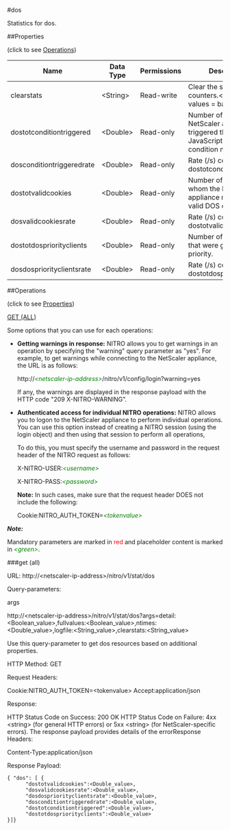 #dos

Statistics for dos.


##Properties 
<span>(click to see [Operations](#operations))</span>


<table><thead><tr><th>Name</th><th> Data Type</th><th> Permissions</th><th>Description</th></tr></thead><tbody><tr><td>clearstats</td><td>&lt;String></td><td>Read-write</td><td>Clear the statsistics / counters.&lt;br>Possible values = basic, full</td><tr><tr><td>dostotconditiontriggered</td><td>&lt;Double></td><td>Read-only</td><td>Number of times the NetScaler appliance triggered the DOS JavaScript due to a condition match.</td><tr><tr><td>dosconditiontriggeredrate</td><td>&lt;Double></td><td>Read-only</td><td>Rate (/s) counter for dostotconditiontriggered</td><tr><tr><td>dostotvalidcookies</td><td>&lt;Double></td><td>Read-only</td><td>Number of clients from whom the NetScaler appliance received a valid DOS cookie.</td><tr><tr><td>dosvalidcookiesrate</td><td>&lt;Double></td><td>Read-only</td><td>Rate (/s) counter for dostotvalidcookies</td><tr><tr><td>dostotdospriorityclients</td><td>&lt;Double></td><td>Read-only</td><td>Number of valid clients that were given DOS priority.</td><tr><tr><td>dosdospriorityclientsrate</td><td>&lt;Double></td><td>Read-only</td><td>Rate (/s) counter for dostotdospriorityclients</td><tr></tbody></table>
##Operations 
<span>(click to see [Properties](#properties))</span>


[GET (ALL)](#get-(all))


Some options that you can use for each operations:
<ul><li><p><b>Getting warnings in response:</b> NITRO allows you to get warnings in an operation by specifying the "warning" query parameter as "yes". For example, to get warnings while connecting to the NetScaler appliance, the URL is as follows:</p><p>http://<span style="color:green;font-style:italic;">&lt;netscaler-ip-address&gt;</span>/nitro/v1/config/login?warning=yes</p><p>If any, the warnings are displayed in the response payload with the HTTP code "209 X-NITRO-WARNING".</p></li><li><p><b>Authenticated access for individual NITRO operations:</b> NITRO allows you to logon to the NetScaler appliance to perform individual operations. You can use this option instead of creating a NITRO session (using the login object) and then using that session to perform all operations,</p><p>To do this, you must specify the username and password in the request header of the NITRO request as follows:</p><p>X-NITRO-USER:<span style="color:green;font-style:italic;">&lt;username&gt;</span></p><p>X-NITRO-PASS:<span style="color:green;font-style:italic;">&lt;password&gt;</span></p><p><b>Note:</b> In such cases, make sure that the request header DOES not include the following:</p><p>Cookie:NITRO_AUTH_TOKEN=<span style="color:green;font-style:italic;">&lt;tokenvalue&gt;</span></p></li></ul>



***Note:*** 
Mandatory parameters are marked in <span style="color:#FF0000;">red</span> and placeholder content is marked in <span style="color:green;font-style:italic">&lt;green&gt;</span>.

###get (all)



URL: http://&lt;netscaler-ip-address&gt;/nitro/v1/stat/dos
Query-parameters:
args
http://&lt;netscaler-ip-address&gt;/nitro/v1/stat/dos?args=detail:&lt;Boolean_value&gt;,fullvalues:&lt;Boolean_value&gt;,ntimes:&lt;Double_value&gt;,logfile:&lt;String_value&gt;,clearstats:&lt;String_value&gt;
Use this query-parameter to get dos resources based on additional properties.



HTTP Method: GET
Request Headers:

Cookie:NITRO_AUTH_TOKEN=&lt;tokenvalue&gt;Accept:application/json

Response:
HTTP Status Code on Success: 200 OKHTTP Status Code on Failure: 4xx &lt;string&gt; (for general HTTP errors) or 5xx &lt;string&gt; (for NetScaler-specific errors). The response payload provides details of the errorResponse Headers:

Content-Type:application/json

Response Payload: ```{ "dos": [ {      "dostotvalidcookies":<Double_value>,      "dosvalidcookiesrate":<Double_value>,      "dosdospriorityclientsrate":<Double_value>,      "dosconditiontriggeredrate":<Double_value>,      "dostotconditiontriggered":<Double_value>,      "dostotdospriorityclients":<Double_value>}]}```



